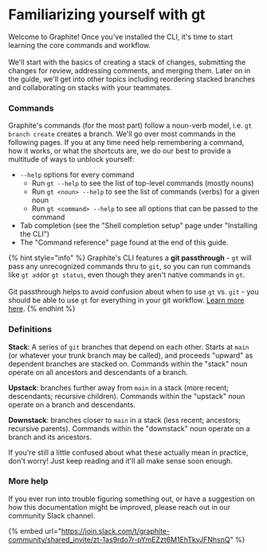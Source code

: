 # Familiarizing yourself with gt

Welcome to Graphite! Once you've installed the CLI, it's time to start learning the core commands and workflow.\
\
We'll start with the basics of creating a stack of changes, submitting the changes for review, addressing comments, and merging them.  Later on in the guide, we'll get into other topics including reordering stacked branches and collaborating on stacks with your teammates.

### Commands

Graphite's commands (for the most part) follow a noun-verb model, i.e. `gt branch create` creates a branch.  We'll go over most commands in the following pages. If you at any time need help remembering a command, how it works, or what the shortcuts are, we do our best to provide a multitude of ways to unblock yourself:

* `--help` options for every command
  * Run `gt --help` to see the list of top-level commands (mostly nouns)
  * Run `gt <noun> --help` to see the list of commands (verbs) for a given noun
  * Run `gt <command> --help` to see all options that can be passed to the command
* Tab completion (see the "Shell completion setup" page under "Installing the CLI")
* The "Command reference" page found at the end of this guide.

{% hint style="info" %}
Graphite's CLI features a **git passthrough** - `gt` will pass any unrecognized commands thru to `git`, so you can run commands like `gt add`or `gt status`, even though they aren't native commands in `gt`.\
\
Git passthrough helps to avoid confusion about when to use `gt` vs. `git` - you should be able to use `gt` for everything in your git workflow. [Learn more here](https://docs.graphite.dev/guides/graphite-cli/mixing-gt-and-git).
{% endhint %}

### Definitions

**Stack**: A series of `git` branches that depend on each other.  Starts at `main` (or whatever your trunk branch may be called), and proceeds "upward" as dependent branches are stacked on. Commands within the "stack" noun operate on all ancestors and descendants of a branch.

**Upstack**: branches further away from `main` in a stack (more recent; descendants; recursive children).  Commands within the "upstack" noun operate on a branch and descendants.

**Downstack**: branches closer to `main` in a stack (less recent; ancestors; recursive parents). Commands within the "downstack" noun operate on a branch and its ancestors.

If you're still a little confused about what these actually mean in practice, don't worry! Just keep reading and it'll all make sense soon enough.

### More help

If you ever run into trouble figuring something out, or have a suggestion on how this documentation might be improved, please reach out in our community Slack channel.

{% embed url="https://join.slack.com/t/graphite-community/shared_invite/zt-1as9rdo7r-pYmEZzt6M1EhTkvJFNhsnQ" %}
